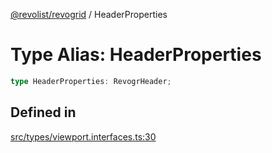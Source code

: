 [@revolist/revogrid](README.md) / HeaderProperties

# Type Alias: HeaderProperties

```ts
type HeaderProperties: RevogrHeader;
```

## Defined in

[src/types/viewport.interfaces.ts:30](https://github.com/revolist/revogrid/blob/6916c62aedeba77f36804fdc386f78e588e18412/src/types/viewport.interfaces.ts#L30)

